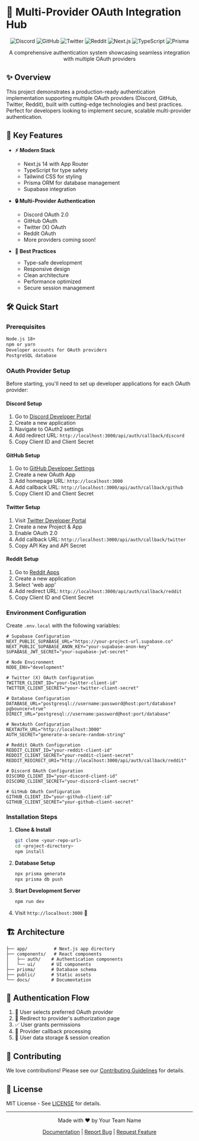 # 🔐 Multi-Provider OAuth Integration Hub

<div align="center">

![Discord](https://img.shields.io/badge/Discord-OAuth-7289DA?style=for-the-badge&logo=discord&logoColor=white)
![GitHub](https://img.shields.io/badge/GitHub-OAuth-181717?style=for-the-badge&logo=github&logoColor=white)
![Twitter](https://img.shields.io/badge/Twitter-OAuth-1DA1F2?style=for-the-badge&logo=twitter&logoColor=white)
![Reddit](https://img.shields.io/badge/Reddit-OAuth-FF4500?style=for-the-badge&logo=reddit&logoColor=white)
![Next.js](https://img.shields.io/badge/Next.js%2014-black?style=for-the-badge&logo=next.js&logoColor=white)
![TypeScript](https://img.shields.io/badge/TypeScript-007ACC?style=for-the-badge&logo=typescript&logoColor=white)
![Prisma](https://img.shields.io/badge/Prisma-2D3748?style=for-the-badge&logo=prisma&logoColor=white)

A comprehensive authentication system showcasing seamless integration with multiple OAuth providers
</div>

## ✨ Overview

This project demonstrates a production-ready authentication implementation supporting multiple OAuth providers (Discord, GitHub, Twitter, Reddit), built with cutting-edge technologies and best practices. Perfect for developers looking to implement secure, scalable multi-provider authentication.

## 🚀 Key Features

- **⚡ Modern Stack**
  - Next.js 14 with App Router
  - TypeScript for type safety
  - Tailwind CSS for styling
  - Prisma ORM for database management
  - Supabase integration

- **🔒 Multi-Provider Authentication**
  - Discord OAuth 2.0
  - GitHub OAuth
  - Twitter (X) OAuth
  - Reddit OAuth
  - More providers coming soon!

- **💎 Best Practices**
  - Type-safe development
  - Responsive design
  - Clean architecture
  - Performance optimized
  - Secure session management

## 🛠️ Quick Start

### Prerequisites
```bash
Node.js 18+
npm or yarn
Developer accounts for OAuth providers
PostgreSQL database
```

### OAuth Provider Setup

Before starting, you'll need to set up developer applications for each OAuth provider:

#### Discord Setup
1. Go to [Discord Developer Portal](https://discord.com/developers/applications)
2. Create a new application
3. Navigate to OAuth2 settings
4. Add redirect URL: `http://localhost:3000/api/auth/callback/discord`
5. Copy Client ID and Client Secret

#### GitHub Setup
1. Go to [GitHub Developer Settings](https://github.com/settings/developers)
2. Create a new OAuth App
3. Add homepage URL: `http://localhost:3000`
4. Add callback URL: `http://localhost:3000/api/auth/callback/github`
5. Copy Client ID and Client Secret

#### Twitter Setup
1. Visit [Twitter Developer Portal](https://developer.twitter.com/en/portal/dashboard)
2. Create a new Project & App
3. Enable OAuth 2.0
4. Add callback URL: `http://localhost:3000/api/auth/callback/twitter`
5. Copy API Key and API Secret

#### Reddit Setup
1. Go to [Reddit Apps](https://www.reddit.com/prefs/apps)
2. Create a new application
3. Select 'web app'
4. Add redirect URL: `http://localhost:3000/api/auth/callback/reddit`
5. Copy Client ID and Client Secret

### Environment Configuration

Create `.env.local` with the following variables:

```env
# Supabase Configuration
NEXT_PUBLIC_SUPABASE_URL="https://your-project-url.supabase.co"
NEXT_PUBLIC_SUPABASE_ANON_KEY="your-supabase-anon-key"
SUPABASE_JWT_SECRET="your-supabase-jwt-secret"

# Node Environment
NODE_ENV="development"

# Twitter (X) OAuth Configuration
TWITTER_CLIENT_ID="your-twitter-client-id"
TWITTER_CLIENT_SECRET="your-twitter-client-secret"

# Database Configuration
DATABASE_URL="postgresql://username:password@host:port/database?pgbouncer=true"
DIRECT_URL="postgresql://username:password@host:port/database"

# NextAuth Configuration
NEXTAUTH_URL="http://localhost:3000"
AUTH_SECRET="generate-a-secure-random-string"

# Reddit OAuth Configuration
REDDIT_CLIENT_ID="your-reddit-client-id"
REDDIT_CLIENT_SECRET="your-reddit-client-secret"
REDDIT_REDIRECT_URI="http://localhost:3000/api/auth/callback/reddit"

# Discord OAuth Configuration
DISCORD_CLIENT_ID="your-discord-client-id"
DISCORD_CLIENT_SECRET="your-discord-client-secret"

# GitHub OAuth Configuration
GITHUB_CLIENT_ID="your-github-client-id"
GITHUB_CLIENT_SECRET="your-github-client-secret"
```

### Installation Steps

1. **Clone & Install**
   ```bash
   git clone <your-repo-url>
   cd <project-directory>
   npm install
   ```

2. **Database Setup**
   ```bash
   npx prisma generate
   npx prisma db push
   ```

3. **Start Development Server**
   ```bash
   npm run dev
   ```

4. Visit `http://localhost:3000` 🎉

## 🏗️ Architecture

```
├── app/          # Next.js app directory
├── components/   # React components
│   ├── auth/    # Authentication components
│   └── ui/      # UI components
├── prisma/      # Database schema
├── public/      # Static assets
└── docs/        # Documentation
```

## 🔐 Authentication Flow

1. 👤 User selects preferred OAuth provider
2. 🔄 Redirect to provider's authorization page
3. ✅ User grants permissions
4. 🎯 Provider callback processing
5. 💾 User data storage & session creation


## 🤝 Contributing

We love contributions! Please see our [Contributing Guidelines](CONTRIBUTING.md) for details.

## 📝 License

MIT License - See [LICENSE](LICENSE) for details.

---

<div align="center">

Made with ❤️ by Your Team Name

[Documentation](./docs) | [Report Bug](./issues) | [Request Feature](./issues)

</div>
